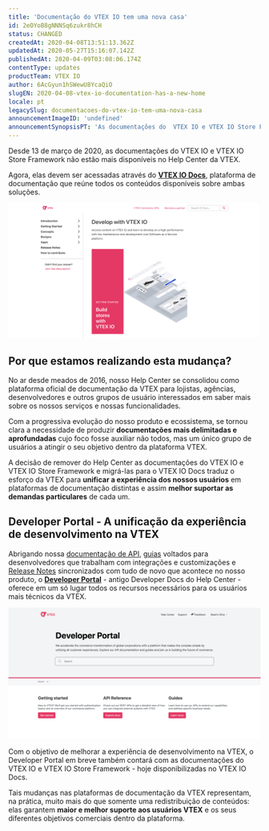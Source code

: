 ```yaml
---
title: 'Documentação do VTEX IO tem uma nova casa'
id: 2eOYoB8gNNNSq6zukr8hCH
status: CHANGED
createdAt: 2020-04-08T13:51:13.362Z
updatedAt: 2020-05-27T15:16:07.142Z
publishedAt: 2020-04-09T03:08:06.174Z
contentType: updates
productTeam: VTEX IO
author: 6AcGyun1hSWewU8YcaQiO
slugEN: 2020-04-08-vtex-io-documentation-has-a-new-home
locale: pt
legacySlug: documentacoes-do-vtex-io-tem-uma-nova-casa
announcementImageID: 'undefined'
announcementSynopsisPT: 'As documentações do  VTEX IO e VTEX IO Store Framework agora disponíveis no VTEX IO Docs.'
---
```


Desde 13 de março de 2020, as documentações do  VTEX IO e VTEX IO Store Framework não estão mais disponíveis no Help Center da VTEX. 

Agora, elas devem ser acessadas através do [**VTEX IO Docs**](https://vtex.io/docs), plataforma de documentação que reúne todos os conteúdos disponíveis sobre ambas soluções. 

![vtex-io-docs](https://raw.githubusercontent.com/vtexdocs/help-center-content/refs/heads/main/docs/pt/announcements/2020/2020-04-08-documentacoes-do-vtex-io-tem-uma-nova-casa_1.png)

## Por que estamos realizando esta mudança?

No ar desde meados de 2016, nosso Help Center se consolidou como plataforma oficial de documentação da VTEX para lojistas, agências, desenvolvedores e outros grupos de usuário interessados em saber mais sobre os nossos serviços e nossas funcionalidades. 

Com a progressiva evolução do nosso produto e ecossistema, se tornou clara a necessidade de produzir **documentações mais delimitadas e aprofundadas** cujo foco fosse auxiliar não todos, mas um único grupo de usuários a atingir o seu objetivo dentro da plataforma VTEX. 

A decisão de remover do Help Center as documentações do VTEX IO e VTEX IO Store Framework e migrá-las para o VTEX IO Docs traduz o esforço da VTEX para **unificar a experiência dos nossos usuários** em plataformas de documentação distintas e assim **melhor suportar as demandas particulares** de cada um. 

## Developer Portal - A unificação da experiência de desenvolvimento na VTEX

Abrigando nossa [documentação de API](https://developers.vtex.com/reference), [guias](https://developers.vtex.com/docs) voltados para desenvolvedores que trabalham com integrações e customizações e [Release Notes](https://developers.vtex.com/changelog) sincronizados com tudo de novo que acontece no nosso produto, o [**Developer Portal**](https://developers.vtex.com) - antigo Developer Docs do Help Center - oferece em um só lugar todos os recursos necessários para os usuários mais técnicos da VTEX. 

![developer-portal](https://raw.githubusercontent.com/vtexdocs/help-center-content/refs/heads/main/docs/pt/announcements/2020/2020-04-08-documentacoes-do-vtex-io-tem-uma-nova-casa_2.png)

Com o objetivo de melhorar a experiência de desenvolvimento na VTEX, o Developer Portal em breve também contará com as documentações do VTEX IO e VTEX IO Store Framework - hoje disponibilizadas no VTEX IO Docs. 

Tais mudanças nas plataformas de documentação da  VTEX representam, na prática, muito mais do que somente uma redistribuição de conteúdos: elas garantem **maior e melhor suporte aos usuários VTEX** e os seus diferentes objetivos comerciais dentro da plataforma. 

